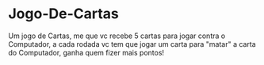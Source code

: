 # Jogo-De-Cartas
Um jogo de Cartas, me que vc recebe 5 cartas para jogar contra o Computador, a cada rodada vc tem que jogar um carta para "matar" a carta do Computador, ganha quem fizer mais pontos!
